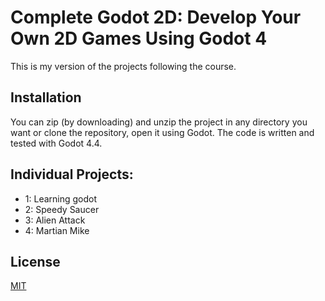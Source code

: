 # Complete Godot 2D: Develop Your Own 2D Games Using Godot 4

This is my version of the projects following the course.

## Installation

You can zip (by downloading) and unzip the project in any directory you want or clone the repository, open it using Godot.
The code is written and tested with Godot 4.4. 

## Individual Projects:
- 1: Learning godot
- 2: Speedy Saucer
- 3: Alien Attack
- 4: Martian Mike

## License

[MIT](https://choosealicense.com/licenses/mit/)
